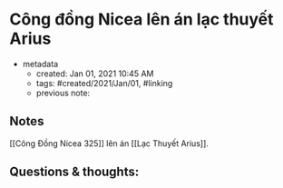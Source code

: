 ---
---

# Công đồng Nicea lên án lạc thuyết Arius

- metadata
	- created: Jan 01, 2021 10:45 AM 
	- tags: #created/2021/Jan/01, #linking 
	- previous note:

## Notes
[[Công Đồng Nicea 325]] lên án [[Lạc Thuyết Arius]].

## Questions & thoughts:
